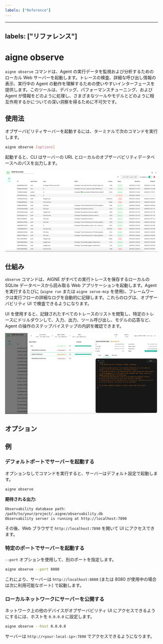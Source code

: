 ```yaml
---
labels: ["Reference"]
---
```


---
labels: ["リファレンス"]
---

# aigne observe

`aigne observe` コマンドは、Agent の実行データを監視および分析するためのローカル Web サーバーを起動します。トレースの検査、詳細な呼び出し情報の表示、実行中の Agent の動作を理解するための使いやすいインターフェースを提供します。このツールは、デバッグ、パフォーマンスチューニング、および Agent が情報をどのように処理し、さまざまなツールやモデルとどのように相互作用するかについての深い洞察を得るために不可欠です。

## 使用法

オブザーバビリティサーバーを起動するには、ターミナルで次のコマンドを実行します。

```bash Usage icon=lucide:terminal
aigne observe [options]
```

起動すると、CLI はサーバーの URL とローカルのオブザーバビリティデータベースへのパスを出力します。

![AIGNE オブザーバビリティサーバーの実行インターフェース](../assets/observe/observe-running-interface.png)

## 仕組み

`observe` コマンドは、AIGNE がすべての実行トレースを保存するローカルの SQLite データベースから読み取る Web アプリケーションを起動します。Agent を実行するたびに (`aigne run` または `aigne serve-mcp` を使用)、フレームワークは実行フローの詳細なログを自動的に記録します。これらのログは、オブザーバビリティ UI で検査できるようになります。

UI を使用すると、記録されたすべてのトレースのリストを閲覧し、特定のトレースにドリルダウンして、入力、出力、ツール呼び出し、モデルの応答など、Agent の操作のステップバイステップの内訳を確認できます。

![AIGNE オブザーバビリティ UI で呼び出し詳細を表示](../assets/observe/observe-view-call-details.png)

## オプション

<x-field data-name="--host" data-type="string" data-default="localhost" data-desc="サーバーのホストアドレスを指定します。ローカルネットワーク上の他のデバイスにサーバーを公開するには `0.0.0.0` を使用します。"></x-field>
<x-field data-name="--port" data-type="number" data-default="7890" data-desc="サーバーがリッスンするポート番号を設定します。指定したポートが利用できない場合、次に利用可能なポートを探します。`PORT` 環境変数を介して設定することもできます。"></x-field>

## 例

### デフォルトポートでサーバーを起動する

オプションなしでコマンドを実行すると、サーバーはデフォルト設定で起動します。

```bash Start with default settings icon=lucide:play
aigne observe
```

**期待される出力:**

```text Console Output
Observability database path: /path/to/your/project/.aigne/observability.db
Observability server is running at http://localhost:7890
```

その後、Web ブラウザで `http://localhost:7890` を開いて UI にアクセスできます。

### 特定のポートでサーバーを起動する

`--port` オプションを使用して、別のポートを指定します。

```bash Start on a custom port icon=lucide:play-circle
aigne observe --port 8080
```

これにより、サーバーは `http://localhost:8080` (または 8080 が使用中の場合は次に利用可能なポート) で起動します。

### ローカルネットワークにサーバーを公開する

ネットワーク上の他のデバイスがオブザーバビリティ UI にアクセスできるようにするには、ホストを `0.0.0.0` に設定します。

```bash Expose the server publicly icon=lucide:globe
aigne observe --host 0.0.0.0
```

サーバーは `http://<your-local-ip>:7890` でアクセスできるようになります。